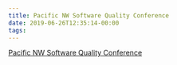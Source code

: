 ```yaml
---
title: Pacific NW Software Quality Conference
date: 2019-06-26T12:35:14-00:00
tags:
---
```


[Pacific NW Software Quality Conference](https://www.pnsqc.org/)
